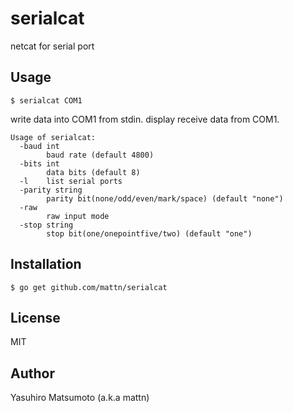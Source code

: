 # serialcat

netcat for serial port

## Usage

```
$ serialcat COM1
```

write data into COM1 from stdin. display receive data from COM1.

```
Usage of serialcat:
  -baud int
    	baud rate (default 4800)
  -bits int
    	data bits (default 8)
  -l	list serial ports
  -parity string
    	parity bit(none/odd/even/mark/space) (default "none")
  -raw
    	raw input mode
  -stop string
    	stop bit(one/onepointfive/two) (default "one")
```

## Installation

```
$ go get github.com/mattn/serialcat
```

## License

MIT

## Author

Yasuhiro Matsumoto (a.k.a mattn)
